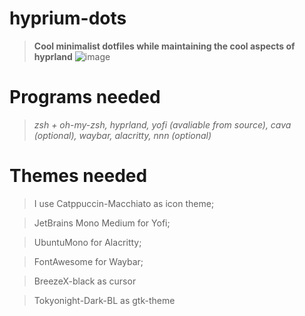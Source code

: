 # hyprium-dots
>**Cool minimalist dotfiles while maintaining the cool aspects of hyprland**
![image](https://user-images.githubusercontent.com/82564850/221440363-8a83cca2-1754-4f27-8297-8ed37693aab0.png)

# Programs needed
>*zsh + oh-my-zsh, hyprland, yofi (avaliable from source), cava (optional), waybar, alacritty, nnn (optional)*

# Themes needed
>I use Catppuccin-Macchiato as icon theme;

>JetBrains Mono Medium for Yofi;

>UbuntuMono for Alacritty;

>FontAwesome for Waybar;

>BreezeX-black as cursor

>Tokyonight-Dark-BL as gtk-theme
